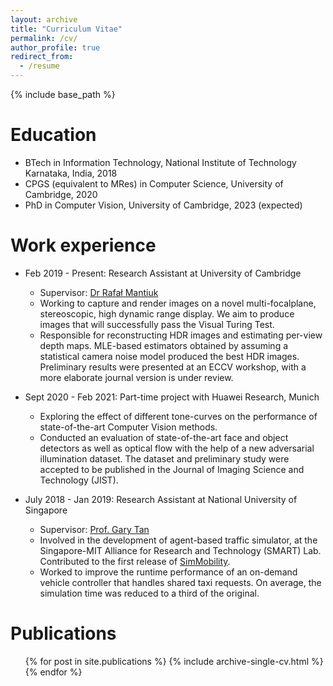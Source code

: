 ```yaml
---
layout: archive
title: "Curriculum Vitae"
permalink: /cv/
author_profile: true
redirect_from:
  - /resume
---
```


{% include base_path %}

Education
======
* BTech in Information Technology, National Institute of Technology Karnataka, India, 2018
* CPGS (equivalent to MRes) in Computer Science, University of Cambridge, 2020
* PhD in Computer Vision, University of Cambridge, 2023 (expected)

Work experience
======
* Feb 2019 - Present: Research Assistant at University of Cambridge
  * Supervisor: [Dr Rafał Mantiuk](https://www.cl.cam.ac.uk/~rkm38/)
  * Working to capture and render images on a novel multi-focalplane, stereoscopic, high dynamic range display. We aim to produce images that will successfully pass the Visual Turing Test.
  * Responsible for reconstructing HDR images and estimating per-view depth maps. MLE-based estimators obtained by assuming a statistical camera noise model produced the best HDR images. Preliminary results were presented at an ECCV workshop, with a more elaborate journal version is under review.

* Sept 2020 - Feb 2021: Part-time project with Huawei Research, Munich
  * Exploring the effect of different tone-curves on the performance of state-of-the-art Computer Vision methods.
  * Conducted an evaluation of state-of-the-art face and object detectors as well as optical flow with the help of a new adversarial illumination dataset. The dataset and preliminary study were accepted to be published in the Journal of Imaging Science and Technology (JIST).

* July 2018 - Jan 2019: Research Assistant at National University of Singapore
  * Supervisor: [Prof. Gary Tan](https://www.comp.nus.edu.sg/cs/bio/gtan/)
  * Involved in the development of agent-based traffic simulator, at the Singapore-MIT Alliance for Research and Technology (SMART) Lab. Contributed to the first release of [SimMobility](https://github.com/smart-fm/simmobility-prod).
  * Worked to improve the runtime performance of an on-demand vehicle controller that handles shared taxi requests. On average, the simulation time was reduced to a third of the original.


Publications
======
  <ul>{% for post in site.publications %}
    {% include archive-single-cv.html %}
  {% endfor %}</ul>

<!-- Talks
======
  <ul>{% for post in site.talks %}
    {% include archive-single-talk-cv.html %}
  {% endfor %}</ul>
  

Teaching
======
  <ul>{% for post in site.teaching %}
    {% include archive-single-cv.html %}
  {% endfor %}</ul>

Service and leadership
======
* Currently signed in to 43 different slack teams
 -->  
